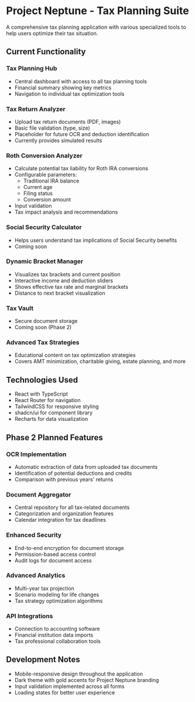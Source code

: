 
# Project Neptune - Tax Planning Suite

A comprehensive tax planning application with various specialized tools to help users optimize their tax situation.

## Current Functionality

### Tax Planning Hub
- Central dashboard with access to all tax planning tools
- Financial summary showing key metrics
- Navigation to individual tax optimization tools

### Tax Return Analyzer
- Upload tax return documents (PDF, images)
- Basic file validation (type, size)
- Placeholder for future OCR and deduction identification
- Currently provides simulated results

### Roth Conversion Analyzer
- Calculate potential tax liability for Roth IRA conversions
- Configurable parameters:
  - Traditional IRA balance
  - Current age
  - Filing status
  - Conversion amount
- Input validation
- Tax impact analysis and recommendations

### Social Security Calculator
- Helps users understand tax implications of Social Security benefits
- Coming soon

### Dynamic Bracket Manager
- Visualizes tax brackets and current position
- Interactive income and deduction sliders
- Shows effective tax rate and marginal brackets
- Distance to next bracket visualization

### Tax Vault
- Secure document storage
- Coming soon (Phase 2)

### Advanced Tax Strategies
- Educational content on tax optimization strategies
- Covers AMT minimization, charitable giving, estate planning, and more

## Technologies Used

- React with TypeScript
- React Router for navigation
- TailwindCSS for responsive styling
- shadcn/ui for component library
- Recharts for data visualization

## Phase 2 Planned Features

### OCR Implementation
- Automatic extraction of data from uploaded tax documents
- Identification of potential deductions and credits
- Comparison with previous years' returns

### Document Aggregator
- Central repository for all tax-related documents
- Categorization and organization features
- Calendar integration for tax deadlines

### Enhanced Security
- End-to-end encryption for document storage
- Permission-based access control
- Audit logs for document access

### Advanced Analytics
- Multi-year tax projection
- Scenario modeling for life changes
- Tax strategy optimization algorithms

### API Integrations
- Connection to accounting software
- Financial institution data imports
- Tax professional collaboration tools

## Development Notes

- Mobile-responsive design throughout the application
- Dark theme with gold accents for Project Neptune branding
- Input validation implemented across all forms
- Loading states for better user experience
